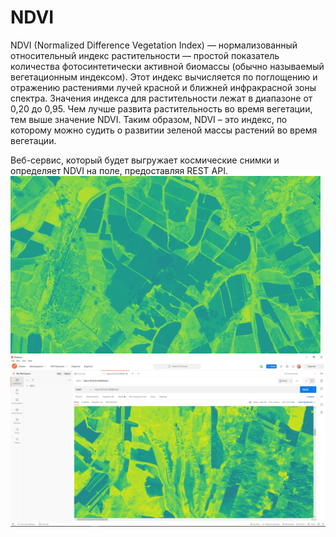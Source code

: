 # NDVI
NDVI (Normalized Difference Vegetation Index) — нормализованный относительный индекс растительности — простой показатель количества фотосинтетически активной биомассы (обычно называемый вегетационным индексом). Этот индекс вычисляется по поглощению и отражению растениями лучей красной и ближней инфракрасной зоны спектра. Значения индекса для растительности лежат в диапазоне от 0,20 до 0,95. Чем лучше развита растительность во время вегетации, тем выше значение NDVI. Таким образом, NDVI – это индекс, по которому можно судить о развитии зеленой массы растений во время вегетации. 

Веб-сервис, который будет выгружает космические снимки и
определяет NDVI на поле, предоставляя REST API.
 ![alt text](https://github.com/Mitsufiro/NDVI/blob/main/zoomed_image.png)
  ![alt text](https://github.com/Mitsufiro/NDVI/blob/main/from_postman.png)
